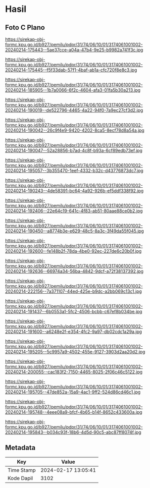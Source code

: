 # Hasil

## Foto C Plano

https://sirekap-obj-formc.kpu.go.id/b927/pemilu/pdpr/31/74/06/10/01/3174061001002-20240214-175443--5ae37cce-a04a-47b4-9e25-b9982a741f3c.jpg

https://sirekap-obj-formc.kpu.go.id/b927/pemilu/pdpr/31/74/06/10/01/3174061001002-20240214-175445--f5f33dab-57f1-4baf-ab1a-cfc720f8e8c3.jpg

https://sirekap-obj-formc.kpu.go.id/b927/pemilu/pdpr/31/74/06/10/01/3174061001002-20240214-185905--1b7a0066-6f2c-4604-afa3-01fa5b30a213.jpg

https://sirekap-obj-formc.kpu.go.id/b927/pemilu/pdpr/31/74/06/10/01/3174061001002-20240214-190019--de522796-4465-4a22-94f0-7a9ec27cf3d2.jpg

https://sirekap-obj-formc.kpu.go.id/b927/pemilu/pdpr/31/74/06/10/01/3174061001002-20240214-190042--26c9f4e9-9420-4202-8ca5-8ecf78d8a54a.jpg

https://sirekap-obj-formc.kpu.go.id/b927/pemilu/pdpr/31/74/06/10/01/3174061001002-20240214-190047--52a28856-b7ad-4c8f-b93a-6cf89edb73ef.jpg

https://sirekap-obj-formc.kpu.go.id/b927/pemilu/pdpr/31/74/06/10/01/3174061001002-20240214-195057--3b355470-1eef-4332-b32c-d43776873dc7.jpg

https://sirekap-obj-formc.kpu.go.id/b927/pemilu/pdpr/31/74/06/10/01/3174061001002-20240214-190243--4de58391-bc64-4a92-926b-ef5ddf338f92.jpg

https://sirekap-obj-formc.kpu.go.id/b927/pemilu/pdpr/31/74/06/10/01/3174061001002-20240214-192406--22e64c19-641c-4f83-ab51-80aae88ce0b2.jpg

https://sirekap-obj-formc.kpu.go.id/b927/pemilu/pdpr/31/74/06/10/01/3174061001002-20240214-190450--a8774b3e-e629-48c5-8a3c-3f49da55f045.jpg

https://sirekap-obj-formc.kpu.go.id/b927/pemilu/pdpr/31/74/06/10/01/3174061001002-20240214-192600--fe148b2f-78da-4be0-92ec-227de6c20b0f.jpg

https://sirekap-obj-formc.kpu.go.id/b927/pemilu/pdpr/31/74/06/10/01/3174061001002-20240214-192636--66974a34-56ba-4842-9dcf-a72f38137392.jpg

https://sirekap-obj-formc.kpu.go.id/b927/pemilu/pdpr/31/74/06/10/01/3174061001002-20240214-222156--7a371107-44ed-425e-b9dc-a2bb069c13c1.jpg

https://sirekap-obj-formc.kpu.go.id/b927/pemilu/pdpr/31/74/06/10/01/3174061001002-20240214-191437--6b0553a1-5fc2-4506-bcbb-c67ef8b034be.jpg

https://sirekap-obj-formc.kpu.go.id/b927/pemilu/pdpr/31/74/06/10/01/3174061001002-20240214-191600--a6248e2f-e354-4fc2-9a97-db02cdc1a29a.jpg

https://sirekap-obj-formc.kpu.go.id/b927/pemilu/pdpr/31/74/06/10/01/3174061001002-20240214-195205--5c9957a9-4502-455e-9127-3903d2aa20d2.jpg

https://sirekap-obj-formc.kpu.go.id/b927/pemilu/pdpr/31/74/06/10/01/3174061001002-20240214-200055--cac183f2-7150-4465-8025-2f06c46c5122.jpg

https://sirekap-obj-formc.kpu.go.id/b927/pemilu/pdpr/31/74/06/10/01/3174061001002-20240214-195705--47de852a-15a9-4ac1-9ff2-524d86cd46c1.jpg

https://sirekap-obj-formc.kpu.go.id/b927/pemilu/pdpr/31/74/06/10/01/3174061001002-20240214-195748--4eee08a9-bfcf-4b65-b14f-8652c433600a.jpg

https://sirekap-obj-formc.kpu.go.id/b927/pemilu/pdpr/31/74/06/10/01/3174061001002-20240214-195843--b034c93f-18b6-4d5d-90c5-abc87ff8074f.jpg


## Metadata

| Key        | Value               |
| ---------- | ------------------- |
| Time Stamp | 2024-02-17 13:05:41 |
| Kode Dapil | 3102                |



